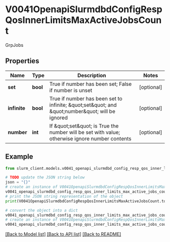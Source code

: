 # V0041OpenapiSlurmdbdConfigRespQosInnerLimitsMaxActiveJobsCount

GrpJobs

## Properties

Name | Type | Description | Notes
------------ | ------------- | ------------- | -------------
**set** | **bool** | True if number has been set; False if number is unset | [optional] 
**infinite** | **bool** | True if number has been set to infinite; \&quot;set\&quot; and \&quot;number\&quot; will be ignored | [optional] 
**number** | **int** | If \&quot;set\&quot; is True the number will be set with value; otherwise ignore number contents | [optional] 

## Example

```python
from slurm_client.models.v0041_openapi_slurmdbd_config_resp_qos_inner_limits_max_active_jobs_count import V0041OpenapiSlurmdbdConfigRespQosInnerLimitsMaxActiveJobsCount

# TODO update the JSON string below
json = "{}"
# create an instance of V0041OpenapiSlurmdbdConfigRespQosInnerLimitsMaxActiveJobsCount from a JSON string
v0041_openapi_slurmdbd_config_resp_qos_inner_limits_max_active_jobs_count_instance = V0041OpenapiSlurmdbdConfigRespQosInnerLimitsMaxActiveJobsCount.from_json(json)
# print the JSON string representation of the object
print(V0041OpenapiSlurmdbdConfigRespQosInnerLimitsMaxActiveJobsCount.to_json())

# convert the object into a dict
v0041_openapi_slurmdbd_config_resp_qos_inner_limits_max_active_jobs_count_dict = v0041_openapi_slurmdbd_config_resp_qos_inner_limits_max_active_jobs_count_instance.to_dict()
# create an instance of V0041OpenapiSlurmdbdConfigRespQosInnerLimitsMaxActiveJobsCount from a dict
v0041_openapi_slurmdbd_config_resp_qos_inner_limits_max_active_jobs_count_from_dict = V0041OpenapiSlurmdbdConfigRespQosInnerLimitsMaxActiveJobsCount.from_dict(v0041_openapi_slurmdbd_config_resp_qos_inner_limits_max_active_jobs_count_dict)
```
[[Back to Model list]](../README.md#documentation-for-models) [[Back to API list]](../README.md#documentation-for-api-endpoints) [[Back to README]](../README.md)


